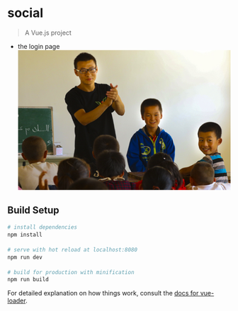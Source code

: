 # social

> A Vue.js project

* the login page
![111](https://github.com/sameen7/social/blob/master/src/assets/1.png)

## Build Setup

``` bash
# install dependencies
npm install

# serve with hot reload at localhost:8080
npm run dev

# build for production with minification
npm run build
```

For detailed explanation on how things work, consult the [docs for vue-loader](http://vuejs.github.io/vue-loader).
